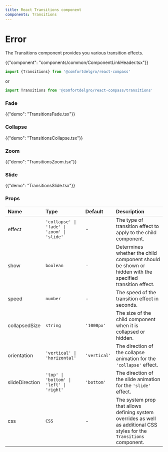 ```yaml
---
title: React Transitions component
components: Transitions
---
```


# Error

<p class="description">The Transitions component provides you various transition effects.</p>

{{"component": "components/common/ComponentLinkHeader.tsx"}}

```jsx
import {Transitions} from '@comfortdelgro/react-compass'
```

or

```jsx
import Transitions from '@comfortdelgro/react-compass/transitions'
```
### Fade

{{"demo": "TransitionsFade.tsx"}}

### Collapse

{{"demo": "TransitionsCollapse.tsx"}}

### Zoom

{{"demo": "TransitionsZoom.tsx"}}

### Slide

{{"demo": "TransitionsSlide.tsx"}}

### Props

| Name           | Type                                        | Default      | Description                                                                                                             |
| :------------- | :------------------------------------------ | :----------- | :---------------------------------------------------------------------------------------------------------------------- |
| effect         | `'collapse' \| 'fade' \| 'zoom' \| 'slide'` | -            | The type of transition effect to apply to the child component.                                                          |
| show           | `boolean`                                   | -            | Determines whether the child component should be shown or hidden with the specified transition effect.                  |
| speed          | `number`                                    | -            | The speed of the transition effect in seconds.                                                                          |
| collapsedSize  | `string`                                    | `'1000px'`   | The size of the child component when it is collapsed or hidden.                                                         |
| orientation    | `'vertical' \| 'horizontal'`                | `'vertical'` | The direction of the collapse animation for the `'collapse'` effect.                                                    |
| slideDirection | `'top' \| 'bottom' \| 'left' \| 'right'`    | `'bottom'`   | The direction of the slide animation for the `'slide'` effect.                                                          |
| css            | `CSS`                                       | -            | The system prop that allows defining system overrides as well as additional CSS styles for the `Transitions` component. |